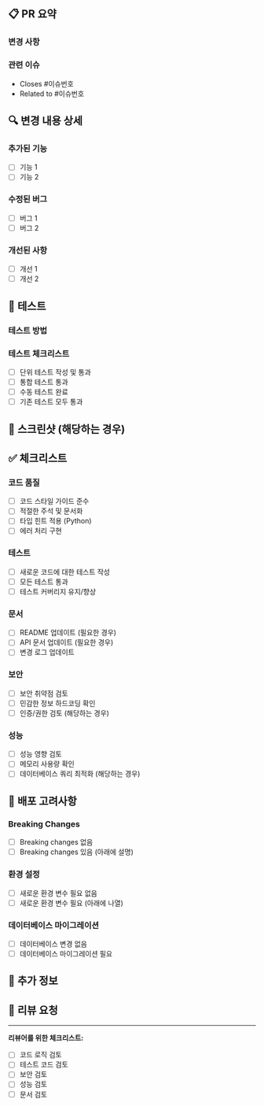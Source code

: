 ## 📋 PR 요약

### 변경 사항

<!-- 이 PR에서 수행한 주요 변경사항을 간단히 설명해주세요 -->

### 관련 이슈

<!-- 관련된 이슈가 있다면 링크를 첨부해주세요 -->

- Closes #이슈번호
- Related to #이슈번호

## 🔍 변경 내용 상세

### 추가된 기능

<!-- 새로 추가된 기능이 있다면 설명해주세요 -->

- [ ] 기능 1
- [ ] 기능 2

### 수정된 버그

<!-- 수정된 버그가 있다면 설명해주세요 -->

- [ ] 버그 1
- [ ] 버그 2

### 개선된 사항

<!-- 개선된 사항이 있다면 설명해주세요 -->

- [ ] 개선 1
- [ ] 개선 2

## 🧪 테스트

### 테스트 방법

<!-- 이 변경사항을 어떻게 테스트했는지 설명해주세요 -->

### 테스트 체크리스트

- [ ] 단위 테스트 작성 및 통과
- [ ] 통합 테스트 통과
- [ ] 수동 테스트 완료
- [ ] 기존 테스트 모두 통과

## 📸 스크린샷 (해당하는 경우)

<!-- UI 변경사항이 있다면 스크린샷을 첨부해주세요 -->

## ✅ 체크리스트

### 코드 품질

- [ ] 코드 스타일 가이드 준수
- [ ] 적절한 주석 및 문서화
- [ ] 타입 힌트 적용 (Python)
- [ ] 에러 처리 구현

### 테스트

- [ ] 새로운 코드에 대한 테스트 작성
- [ ] 모든 테스트 통과
- [ ] 테스트 커버리지 유지/향상

### 문서

- [ ] README 업데이트 (필요한 경우)
- [ ] API 문서 업데이트 (필요한 경우)
- [ ] 변경 로그 업데이트

### 보안

- [ ] 보안 취약점 검토
- [ ] 민감한 정보 하드코딩 확인
- [ ] 인증/권한 검토 (해당하는 경우)

### 성능

- [ ] 성능 영향 검토
- [ ] 메모리 사용량 확인
- [ ] 데이터베이스 쿼리 최적화 (해당하는 경우)

## 🚀 배포 고려사항

### Breaking Changes

- [ ] Breaking changes 없음
- [ ] Breaking changes 있음 (아래에 설명)

<!-- Breaking changes가 있다면 상세히 설명해주세요 -->

### 환경 설정

- [ ] 새로운 환경 변수 필요 없음
- [ ] 새로운 환경 변수 필요 (아래에 나열)

<!-- 새로운 환경 변수가 필요하다면 나열해주세요 -->

### 데이터베이스 마이그레이션

- [ ] 데이터베이스 변경 없음
- [ ] 데이터베이스 마이그레이션 필요

## 📝 추가 정보

<!-- 리뷰어가 알아야 할 추가 정보가 있다면 작성해주세요 -->

## 🙏 리뷰 요청

<!-- 특별히 검토받고 싶은 부분이 있다면 명시해주세요 -->

---

**리뷰어를 위한 체크리스트:**

- [ ] 코드 로직 검토
- [ ] 테스트 코드 검토
- [ ] 보안 검토
- [ ] 성능 검토
- [ ] 문서 검토
